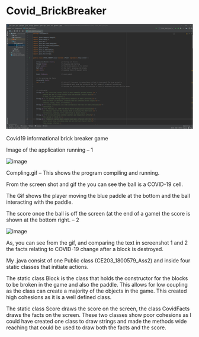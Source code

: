 # Covid_BrickBreaker

![image](https://github.com/oli2tup/Covid_BrickBreaker/blob/main/Compling.gif)


Covid19 informational brick breaker game

Image of the application running – 1

![image](https://user-images.githubusercontent.com/25754048/142042679-9c88ff3c-2999-4711-bf2b-5dbfaf3ae39a.png)

Compling.gif – This shows the program compiling and running. 

From the screen shot and gif the you can see the ball is a COVID-19 cell. 

The Gif shows the player moving the blue paddle at the bottom and the ball interacting with the paddle. 

The score once the ball is off the screen (at the end of a game) the score is shown at the bottom right. – 2

![image](https://user-images.githubusercontent.com/25754048/142042907-b9dc74eb-801b-437e-a789-421891207dbc.png)

As, you can see from the gif, and comparing the text in screenshot 1 and 2 the facts relating to COVID-19 change after a block is destroyed. 

My .java consist of one Public class (CE203_1800579_Ass2) and inside four static classes that initiate actions. 

The static class Block is the class that holds the constructor for the blocks to be broken in the game and also the paddle. This allows for low coupling as the class can create a majority of the objects in the game. This created high cohesions as it is a well defined class.

The static class Score draws the score on the screen, the class CovidFacts draws the facts on the screen. These two classes show poor cohesions as I could have created one class to draw strings and made the methods wide reaching that could be used to draw both the facts and the score. 

